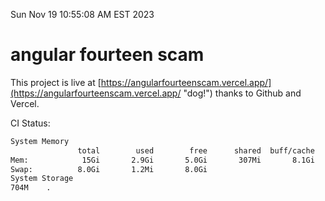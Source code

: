 Sun Nov 19 10:55:08 AM EST 2023

# angular fourteen scam


This project is live at [https://angularfourteenscam.vercel.app/](https://angularfourteenscam.vercel.app/ "dog!") thanks to Github and Vercel.

CI Status: 

```bash
System Memory
               total        used        free      shared  buff/cache   available
Mem:            15Gi       2.9Gi       5.0Gi       307Mi       8.1Gi        12Gi
Swap:          8.0Gi       1.2Mi       8.0Gi
System Storage
704M	.
